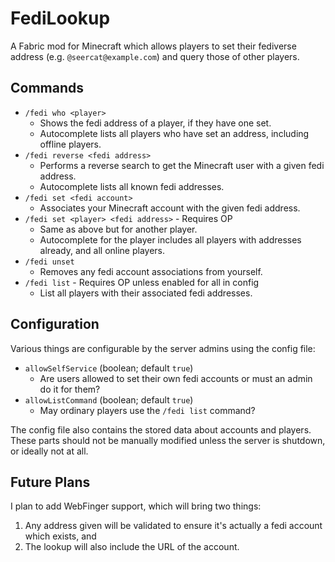 
# FediLookup

A Fabric mod for Minecraft which allows players to set their fediverse address (e.g. `@seercat@example.com`) and query those of other players.

## Commands

- `/fedi who <player>`
    - Shows the fedi address of a player, if they have one set.
    - Autocomplete lists all players who have set an address, including offline players.
- `/fedi reverse <fedi address>`
    - Performs a reverse search to get the Minecraft user with a given fedi address.
    - Autocomplete lists all known fedi addresses.
- `/fedi set <fedi account>`
    - Associates your Minecraft account with the given fedi address.
- `/fedi set <player> <fedi address>` - Requires OP
    - Same as above but for another player.
    - Autocomplete for the player includes all players with addresses already, and all online players.
- `/fedi unset`
  - Removes any fedi account associations from yourself.
- `/fedi list` - Requires OP unless enabled for all in config
    - List all players with their associated fedi addresses.

## Configuration

Various things are configurable by the server admins using the config file:

- `allowSelfService` (boolean; default `true`)
    - Are users allowed to set their own fedi accounts or must an admin do it for them?
- `allowListCommand` (boolean; default `true`)
    - May ordinary players use the `/fedi list` command?

The config file also contains the stored data about accounts and players.
These parts should not be manually modified unless the server is shutdown, or ideally not at all.

## Future Plans

I plan to add WebFinger support, which will bring two things:
1. Any address given will be validated to ensure it's actually a fedi account which exists, and
2. The lookup will also include the URL of the account.